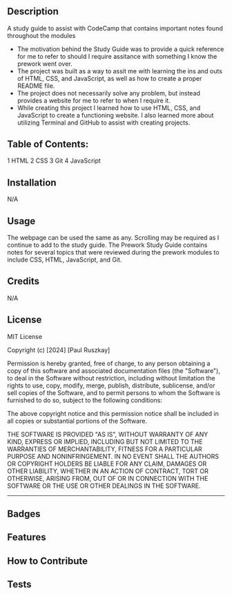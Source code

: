 # <PreWork Study Guide>

## Description
A study guide to assist with CodeCamp that contains important notes found throughout the modules

- The motivation behind the Study Guide was to provide a quick reference for me to refer to should I require assitance with something I know the prework went over.
- The project was built as a way to assit me with learning the ins and outs of HTML, CSS, and JavaScript, as well as how to create a proper README file.
- The project does not necessarily solve any problem, but instead provides a website for me to refer to when I require it.
- While creating this project I learned how to use HTML, CSS, and JavaScript to create a functioning website.  I also learned more about utilizing Terminal and GitHub to assist with creating projects.

## Table of Contents:
1 HTML
2 CSS
3 Git
4 JavaScript

## Installation

N/A

## Usage

The webpage can be used the same as any.  Scrolling may be required as I continue to add to the study guide.  The Prework Study Guide contains notes for several topics that were reviewed during the prework modules to include CSS, HTML, JavaScript, and Git.

## Credits

N/A


## License

MIT License

Copyright (c) [2024] [Paul Ruszkay]

Permission is hereby granted, free of charge, to any person obtaining a copy
of this software and associated documentation files (the "Software"), to deal
in the Software without restriction, including without limitation the rights
to use, copy, modify, merge, publish, distribute, sublicense, and/or sell
copies of the Software, and to permit persons to whom the Software is
furnished to do so, subject to the following conditions:

The above copyright notice and this permission notice shall be included in all
copies or substantial portions of the Software.

THE SOFTWARE IS PROVIDED "AS IS", WITHOUT WARRANTY OF ANY KIND, EXPRESS OR
IMPLIED, INCLUDING BUT NOT LIMITED TO THE WARRANTIES OF MERCHANTABILITY,
FITNESS FOR A PARTICULAR PURPOSE AND NONINFRINGEMENT. IN NO EVENT SHALL THE
AUTHORS OR COPYRIGHT HOLDERS BE LIABLE FOR ANY CLAIM, DAMAGES OR OTHER
LIABILITY, WHETHER IN AN ACTION OF CONTRACT, TORT OR OTHERWISE, ARISING FROM,
OUT OF OR IN CONNECTION WITH THE SOFTWARE OR THE USE OR OTHER DEALINGS IN THE
SOFTWARE.

---


## Badges

## Features


## How to Contribute


## Tests
